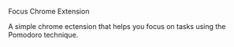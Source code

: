 Focus Chrome Extension 

A simple chrome ectension that helps you focus on tasks using the Pomodoro technique. 
